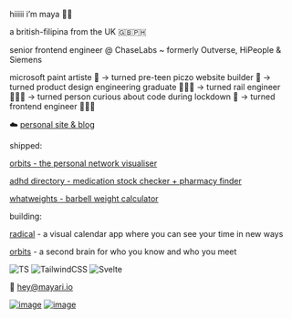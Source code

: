hiiiii i’m maya 🌙✨

a british-filipina from the UK 🇬🇧🇵🇭

senior frontend engineer @ ChaseLabs ~ formerly Outverse, HiPeople & Siemens

microsoft paint artiste 🎨 → turned pre-teen piczo website builder 💅 → turned product design engineering graduate 👩🏻‍🎓 → turned rail engineer 👷🏻‍♀️ → turned person curious about code during lockdown 👀 → turned frontend engineer 👩🏻‍💻

☁️ [personal site & blog](https://mayari.io)

shipped:

[orbits - the personal network visualiser](https://orbits.so)

[adhd directory - medication stock checker + pharmacy finder](https://adhd.directory)

[whatweights - barbell weight calculator](https://whatweights.xyz)

building:

[radical](https://radical.day) - a visual calendar app where you can see your time in new ways

[orbits](https://orbits.so) - a second brain for who you know and who you meet


![TS](https://img.shields.io/badge/TypeScript-8d90e2?style=for-the-badge&logo=typescript&logoColor=f3c6f2)
![TailwindCSS](https://img.shields.io/badge/tailwindcss-bd98e0?style=for-the-badge&logo=tailwind-css&logoColor=dfe2fb)
![Svelte](https://img.shields.io/badge/Svelte-8d90e2?style=for-the-badge&logo=svelte&logoColor=f3c6f2)


💌 hey@mayari.io

[![image](https://img.shields.io/badge/Twitter-bd98e0?style=for-the-badge&logo=twitter&logoColor=f3c6f2)](https://twitter.com/mayaisxyz)
[![image](https://img.shields.io/badge/LinkedIn-8d90e2?style=for-the-badge&logo=linkedin&logoColor=dfe2fb)](https://linkedin.com/in/mayariaa)

